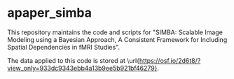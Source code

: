 # apaper_simba
This repository maintains the code and scripts for "SIMBA: Scalable Image Modeling using a Bayesian Approach, A Consistent Framework for Including Spatial Dependencies in fMRI Studies".

The data applied to this code is stored at \url{https://osf.io/2d6t8/?view_only=933dc9343ebb4a13b9ee5b921bf46279}.
